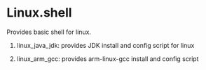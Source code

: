 # Linux.shell
Provides basic shell for linux.

1. linux_java_jdk: provides JDK install and config script for linux

2. linux_arm_gcc: provides arm-linux-gcc install and config script
